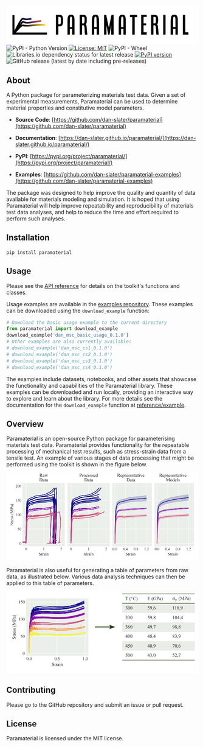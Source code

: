 ![Paramaterial logo](https://github.com/dan-slater/paramaterial/blob/main/docs/img/paramaterial-logo.png?raw=true)
![PyPI - Python Version](https://img.shields.io/pypi/pyversions/paramaterial)
[![License: MIT](https://img.shields.io/badge/License-MIT-yellow.svg)](https://opensource.org/licenses/MIT)
![PyPI - Wheel](https://img.shields.io/pypi/wheel/paramaterial)
![Libraries.io dependency status for latest release](https://img.shields.io/librariesio/release/pypi/paramaterial)
[![PyPI version](https://badge.fury.io/py/paramaterial.svg)](https://badge.fury.io/py/paramaterial)
![GitHub release (latest by date including pre-releases)](https://img.shields.io/github/v/release/dan-slater/paramaterial?include_prereleases)

[//]: # (![PyPI - Downloads]&#40;https://img.shields.io/pypi/dm/paramaterial&#41;)
[//]: # (![GitHub search hit counter]&#40;https://img.shields.io/github/search/dan-slater/paramaterial/goto&#41;)

## About

A Python package for parameterizing materials test data. Given a set of experimental measurements, Paramaterial can be
used to determine material properties and constitutive model parameters.

* **Source Code**: [https://github.com/dan-slater/paramaterial](https://github.com/dan-slater/paramaterial)

* **Documentation**: [https://dan-slater.github.io/paramaterial/](https://dan-slater.github.io/paramaterial/)

* **PyPI**: [https://pypi.org/project/paramaterial/](https://pypi.org/project/paramaterial/)

* **Examples**: [https://github.com/dan-slater/paramaterial-examples](https://github.com/dan-slater/paramaterial-examples)

The package was designed to help improve the quality and quantity of data available for materials modeling and
simulation. It is hoped that using Paramaterial will help improve repeatability and reproducibility of materials test
data analyses, and help to reduce the time and effort required to perform such analyses.


## Installation

```shell
pip install paramaterial
```

## Usage

Please see the [API reference](reference/example.md) for details on the toolkit's
functions and classes.

Usage examples are available in the [examples repository](https://github.com/dan-slater/paramaterial-examples).
These examples can be downloaded using the `download_example` function:

```python
# Download the basic usage example to the current directory
from paramaterial import download_example
download_example('dan_msc_basic_usage_0.1.0')
# Other examples are also currently available:
# download_example('dan_msc_cs1_0.1.0')
# download_example('dan_msc_cs2_0.1.0')
# download_example('dan_msc_cs3_0.1.0')
# download_example('dan_msc_cs4_0.1.0')
```

The examples include datasets, notebooks, and other assets that showcase the functionality and capabilities of the Paramaterial library. These examples can be downloaded and run locally, providing an interactive way to explore and learn about the library.
For more details see the documentation for the `download_example` function at [reference/example](reference/example.md).
## Overview

Paramaterial is an open-source Python package for parameterising materials test
data. Paramaterial provides functionality for the repeatable processing of mechanical test results,
such as stress-strain data from a tensile test. An example of various stages of data processing that
might be performed using the toolkit is shown in the figure below.

![Paramaterial overview](https://github.com/dan-slater/paramaterial/blob/main/docs/img/readme-graphic-1.png?raw=true)

Paramaterial is also useful for generating a table of parameters from raw data, as illustrated below. Various data analysis techniques can then be applied to this table of parameters.

![Paramaterial overview](https://github.com/dan-slater/paramaterial/blob/main/docs/img/readme-graphic-2.png?raw=true)

## Contributing

Please go to the GitHub repository and submit an issue or pull request.

## License

Paramaterial is licensed under the MIT license. 


